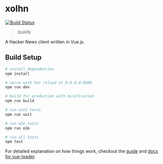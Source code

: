 # xolhn

[![Build Status](https://travis-ci.org/xolan/xolhn.svg?branch=master)](https://travis-ci.org/xolan/xolhn)

> XolHN

A Hacker News client written in Vue.js.

## Build Setup

``` bash
# install dependencies
npm install

# serve with hot reload at 0.0.0.0:8080
npm run dev

# build for production with minification
npm run build

# run unit tests
npm run unit

# run e2e tests
npm run e2e

# run all tests
npm test
```

For detailed explanation on how things work, checkout the [guide](http://vuejs-templates.github.io/webpack/) and [docs for vue-loader](http://vuejs.github.io/vue-loader).
